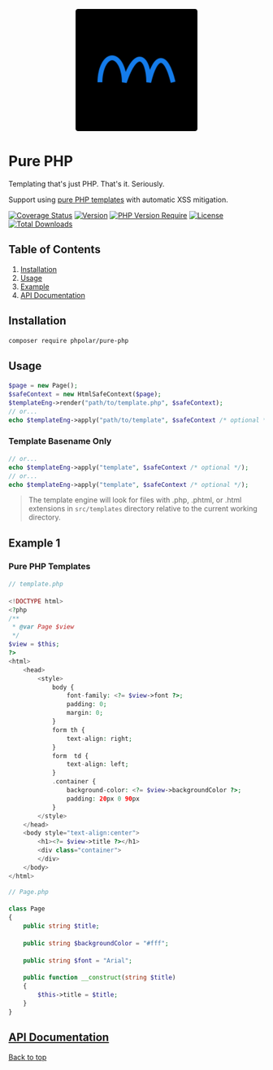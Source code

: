 <p align="center">
  <a href="https://github.com/phpolar"><img src="phpolar.svg" width="240" alt="Phpolar Logo" /></a>
</p>

# Pure PHP

Templating that's just PHP.  That's it.  Seriously.

Support using [pure PHP templates](#pure-php-templates) with automatic XSS mitigation.

[![Coverage Status](https://coveralls.io/repos/github/phpolar/pure-php/badge.svg?branch=main)](https://coveralls.io/github/phpolar/pure-php?branch=main) [![Version](http://poser.pugx.org/phpolar/pure-php/version)](https://packagist.org/packages/phpolar/pure-php) [![PHP Version Require](http://poser.pugx.org/phpolar/pure-php/require/php)](https://packagist.org/packages/phpolar/pure-php) [![License](http://poser.pugx.org/phpolar/pure-php/license)](https://packagist.org/packages/phpolar/pure-php) [![Total Downloads](http://poser.pugx.org/phpolar/pure-php/downloads)](https://packagist.org/packages/phpolar/pure-php)

## Table of Contents

1. [Installation](#installation)
1. [Usage](#usage)
1. [Example](#example-1)
1. [API Documentation](#api-documentation)

## Installation

```bash
composer require phpolar/pure-php
```

## Usage
```php
$page = new Page();
$safeContext = new HtmlSafeContext($page);
$templateEng->render("path/to/template.php", $safeContext);
// or...
echo $templateEng->apply("path/to/template", $safeContext /* optional */);
```

### Template Basename Only

```php
// or...
echo $templateEng->apply("template", $safeContext /* optional */);
// or...
echo $templateEng->apply("template", $safeContext /* optional */);
```

> The template engine will look for files with .php, .phtml, or .html
extensions in `src/templates` directory relative to the current
working directory.

## Example 1

### Pure PHP Templates

```php
// template.php

<!DOCTYPE html>
<?php
/**
 * @var Page $view
 */
$view = $this;
?>
<html>
    <head>
        <style>
            body {
                font-family: <?= $view->font ?>;
                padding: 0;
                margin: 0;
            }
            form th {
                text-align: right;
            }
            form  td {
                text-align: left;
            }
            .container {
                background-color: <?= $view->backgroundColor ?>;
                padding: 20px 0 90px
            }
        </style>
    </head>
    <body style="text-align:center">
        <h1><?= $view->title ?></h1>
        <div class="container">
        </div>
    </body>
</html>
```
```php
// Page.php

class Page
{
    public string $title;

    public string $backgroundColor = "#fff";

    public string $font = "Arial";

    public function __construct(string $title)
    {
        $this->title = $title;
    }
}

```

## [API Documentation](https://phpolar.github.io/pure-php/)

[Back to top](#pure-php)
